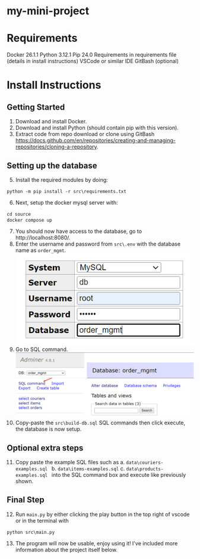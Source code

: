 # my-mini-project

# Requirements
Docker 26.1.1
Python 3.12.1
    Pip 24.0
    Requirements in requirements file (details in install instructions)
VSCode or similar IDE
GitBash (optional)

# Install Instructions

## Getting Started
1. Download and install Docker.
2. Download and install Python (should contain pip with this version).
4. Extract code from repo download or clone using GitBash https://docs.github.com/en/repositories/creating-and-managing-repositories/cloning-a-repository.

## Setting up the database
5. Install the required modules by doing:
```
python -m pip install -r src\requirements.txt
```
6. Next, setup the docker mysql server with:
```
cd source
docker compose up
```
7. You should now have access to the database, go to http://localhost:8080/.
8. Enter the username and password from `src\.env` with the database name as `order_mgmt`. ![alt text](readme-images\image0.png)
9. Go to SQL command. ![alt text](readme-images\image1.png)
10. Copy-paste the `src\build-db.sql` SQL commands then click execute, the database is now setup.

## Optional extra steps
11. Copy paste the example SQL files such as 
    a. `data\couriers-examples.sql `
    b. `data\items-examples.sql`
    c. `data\products-examples.sql `
into the SQL command box and execute like previously shown.

## Final Step
12. Run `main.py` by either clicking the play button in the top right of vscode or in the terminal with
```
python src\main.py
```
13. The program will now be usable, enjoy using it! I've included more information about the project itself below.



